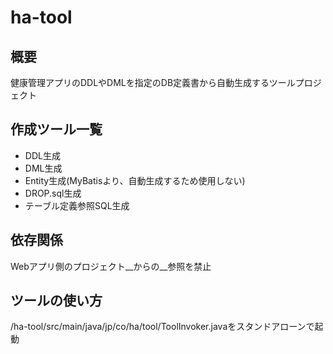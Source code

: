 # ha-tool

## 概要
健康管理アプリのDDLやDMLを指定のDB定義書から自動生成するツールプロジェクト

## 作成ツール一覧
- DDL生成
- DML生成
- Entity生成(MyBatisより、自動生成するため使用しない)
- DROP.sql生成
- テーブル定義参照SQL生成

## 依存関係
Webアプリ側のプロジェクト__からの__参照を禁止

## ツールの使い方
/ha-tool/src/main/java/jp/co/ha/tool/ToolInvoker.javaをスタンドアローンで起動

